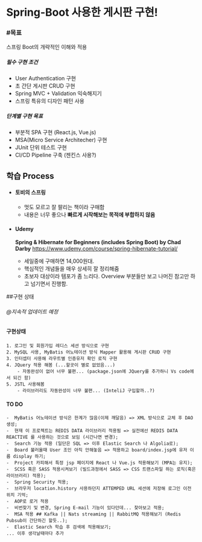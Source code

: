 # Spring-Boot 사용한 게시판 구현!

### #목표
스프링 Boot의 개략적인 이해와 적용
##### 필수 구현 조건
- User Authentication 구현
- 초 간단 게시판 CRUD 구현
- Spring MVC + Validation 익숙해지기
- 스프링 특유의 디자인 패턴 사용

##### 단계별 구현 목표
- 부분적 SPA 구현 (React.js, Vue.js)
- MSA(Micro Service Architecher) 구현
- JUnit 단위 테스트 구현
- CI/CD Pipeline 구축 (젠킨스 사용?)


## 학습 Process
- #### **토비의 스프링**
    - 멋도 모르고 잘 팔리는 책이라 구매함
    - 내용은 너무 좋으나 **빠르게 시작해보는 목적에 부합하지 않음**

- #### **Udemy**
     **Spring & Hibernate for Beginners (includes Spring Boot) by Chad Darby** https://www.udemy.com/course/spring-hibernate-tutorial/
    - 세일중에 구매하면 14,000원대. 
    - 핵심적인 개념들을 매우 상세히 잘 정리해줌
    - 초보자 대상이라 템포가 좀 느리다. Overview 부분들만 보고 나머진 참고만 하고 넘기면서 진행함.

##구현 상태
###### *@지속적 업데이트 예정*

#### 구현상태
	1. 로그인 및 회원가입 레디스 세션 방식으로 구현
	2. MySQL 사용, MyBatis 어노테이션 방식 Mapper 활용해 게시판 CRUD 구현
	3. 인터셉터 사용해 라우트별 인증유저 확인 로직 구현
	4. JQuery 적용 해봄 (...할곳이 별로 없었음...)
		- 자동완성이 없어 너무 불편... (package.json에 JQuery를 추가하니 Vs code에서 되긴 함)
	5. JSTL 사용해봄
		- 라이브러리도 자동완성이 너무 불편... (InteliJ 구입할까..?)

#### TO DO

	-  MyBatis 어노테이션 방식은 한계가 많음(이제 깨달음) => XML 방식으로 교체 후 DAO 생성;
	-  현재 이 프로젝트는 REDIS DATA 라이브러리 적용됨 => 실전에선 REDIS DATA REACTIVE 를 사용하는 것으로 보임 (시간나면 변경);
	-  Search 기능 적용 (일단은 SQL => 이후 Elastic Search 나 Algolia로);
	-  Board 불러올때 User 조인 아직 안해놓음 => 적용하고 board/index.jsp에 유저 이름 display 하기;
	-  Project 카피해서 특정 jsp 페이지에 React 나 Vue.js 적용해보기 (MPA는 유지);
	-  SCSS 혹은 SASS 적용시켜보기 (빌드과정에서 SASS => CSS 트랜스파일 하는 로직(혹은 라이브러리) 적용);
	-  Spring Security 적용;
	-  브라우저 location.history 사용하던지 ATTEMPED URL 세션에 저장해 로그인 이전 위치 기억;
	-  AOP로 로거 적용
	-  비번찾기 및 변경, Spring E-mail 기능이 있다던데... 찾아보고 적용;
	-  MSA 적용 ## Kafka || Nats streaming || RabbitMQ 적용해보기 (Redis Pubsub이 간단하긴 할듯..);
	-  Elastic Search 학습 후 검색에 적용해보기;
	... 이후 생각날때마다 추가
